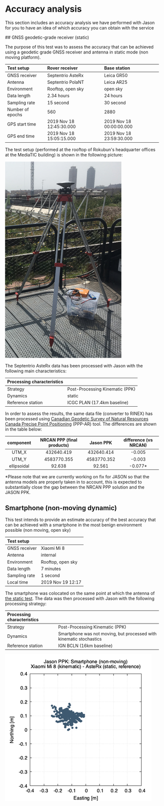 # Accuracy analysis

This section includes an accuracy analysis we have performed with Jason for
you to have an idea of which accuracy you can obtain with the service

## GNSS geodetic-grade receiver (static)

The purpose of this test was to assess the accuracy that can be achieved using
a geodetic grade GNSS receiver and antenna in static mode (non moving platform).

|Test setup|Rover receiver|Base station
|:----|:------|:------|
|GNSS receiver | Septentrio AsteRx| Leica GR50 |
|Antenna | Septentrio PolaNT | Leica AR25 |
|Environment | Rooftop, open sky| open sky|
|Data length |  2.34 hours | 24 hours |
|Sampling rate | 15 second | 30 second |
|Number of epochs | 560 | 2880 |
|GPS start time | 2019 Nov 18  12:45:30.000 | 2019 Nov 18  00:00:00.000 |
|GPS end time | 2019 Nov 18  15:05:15.000 | 2019 Nov 18  23:59:30.000 |

The test setup (performed at the rooftop of Rokubun's headquarter offices at the
MediaTIC building) is shown in the following picture:

![AsteRx test setup](images/septentrio_static_test_mediatic_updated.jpeg "AsteRx test setup")

The Septentrio AsteRx data has been processed with Jason with the following
main characteristics:

|Processing characteristics||
|:---|:---|
|Strategy| Post-Processing Kinematic (PPK)|
|Dynamics| static |
|Reference station | ICGC PLAN (17.4km baseline) |

In order to assess the results, the same data file (converter to RINEX) has been
processed using [Canadian Geodetic Survey of Natural Resources Canada Precise Point Positioning](https://webapp.geod.nrcan.gc.ca/geod/tools-outils/ppp.php?locale=en) (PPP-AR) 
tool. The differences are shown in the table below:

|component| NRCAN PPP (final products) | Jason PPK | difference (vs NRCAN)|
|:---:|:---:|:----:|:----:|
| UTM_X   |    432640.419      | 432640.414   |    -0.005 |
| UTM_Y   |    4583770.355     |  4583770.352 |    -0.003 |
| ellipsoidal   |   92.638     | 92.561 |    -0.077* |

*Please note that we are currently working on fix for JASON so that the antenna models are properly taken in to account, this is expected to substantially close the gap between the NRCAN PPP solution and the JASON PPK.

## Smartphone (non-moving dynamic)

This test intends to provide an estimate accuracy of the best accuracy that can
be achieved with a smartphone in the most benign environment possible (non moving,
open sky)

|Test setup||
|:----|:------|
|GNSS receiver | Xiaomi Mi 8 |
|Antenna | internal |
|Environment | Rooftop, open sky |
|Data length |  7 minutes |
|Sampling rate | 1 second |
|Local time | 2019 Nov 19  12:17 |

The smartphone was colocated on the same point at which the antenna of
[the static test](#gnss-geodetic-grade-receiver-static). The data was then
processed with Jason with the following processing strategy:

|Processing characteristics||
|:---|:---|
|Strategy| Post-Processing Kinematic (PPK)|
|Dynamics| Smartphone was not moving, but processed with kinematic stochastics |
|Reference station | IGN BCLN (16km baseline) |

![Easting/Northing error (smartphone dynamic)](images/mi8_ppk-kine_BCLN_enu.png "Easting/Northing error: Xiaomi Mi 8 (kinematic) - AsteRx(static)")
